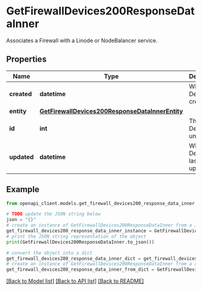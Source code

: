 # GetFirewallDevices200ResponseDataInner

Associates a Firewall with a Linode or NodeBalancer service.

## Properties

Name | Type | Description | Notes
------------ | ------------- | ------------- | -------------
**created** | **datetime** | When this Device was created. | [optional] [readonly] 
**entity** | [**GetFirewallDevices200ResponseDataInnerEntity**](GetFirewallDevices200ResponseDataInnerEntity.md) |  | [optional] 
**id** | **int** | The Device&#39;s unique ID. | [optional] 
**updated** | **datetime** | When this Device was last updated. | [optional] [readonly] 

## Example

```python
from openapi_client.models.get_firewall_devices200_response_data_inner import GetFirewallDevices200ResponseDataInner

# TODO update the JSON string below
json = "{}"
# create an instance of GetFirewallDevices200ResponseDataInner from a JSON string
get_firewall_devices200_response_data_inner_instance = GetFirewallDevices200ResponseDataInner.from_json(json)
# print the JSON string representation of the object
print(GetFirewallDevices200ResponseDataInner.to_json())

# convert the object into a dict
get_firewall_devices200_response_data_inner_dict = get_firewall_devices200_response_data_inner_instance.to_dict()
# create an instance of GetFirewallDevices200ResponseDataInner from a dict
get_firewall_devices200_response_data_inner_from_dict = GetFirewallDevices200ResponseDataInner.from_dict(get_firewall_devices200_response_data_inner_dict)
```
[[Back to Model list]](../README.md#documentation-for-models) [[Back to API list]](../README.md#documentation-for-api-endpoints) [[Back to README]](../README.md)


